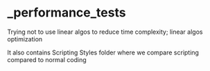 # _performance_tests

Trying not to use linear algos to reduce time complexity; linear algos optimization

It also contains Scripting Styles folder where we compare scripting compared to normal coding
